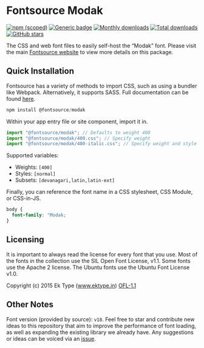 # Fontsource Modak

[![npm (scoped)](https://img.shields.io/npm/v/@fontsource/modak?color=brightgreen)](https://www.npmjs.com/package/@fontsource/modak) [![Generic badge](https://img.shields.io/badge/fontsource-passing-brightgreen)](https://github.com/fontsource/fontsource) [![Monthly downloads](https://badgen.net/npm/dm/@fontsource/modak)](https://github.com/fontsource/fontsource) [![Total downloads](https://badgen.net/npm/dt/@fontsource/modak)](https://github.com/fontsource/fontsource) [![GitHub stars](https://img.shields.io/github/stars/fontsource/fontsource.svg?style=social&label=Star)](https://github.com/fontsource/fontsource/stargazers)

The CSS and web font files to easily self-host the “Modak” font. Please visit the main [Fontsource website](https://fontsource.org/fonts/modak) to view more details on this package.

## Quick Installation

Fontsource has a variety of methods to import CSS, such as using a bundler like Webpack. Alternatively, it supports SASS. Full documentation can be found [here](https://fontsource.org/docs/getting-started/introduction).

```javascript
npm install @fontsource/modak
```

Within your app entry file or site component, import it in.

```javascript
import "@fontsource/modak"; // Defaults to weight 400
import "@fontsource/modak/400.css"; // Specify weight
import "@fontsource/modak/400-italic.css"; // Specify weight and style

```

Supported variables:
- Weights: `[400]`
- Styles: `[normal]`
- Subsets: `[devanagari,latin,latin-ext]`

Finally, you can reference the font name in a CSS stylesheet, CSS Module, or CSS-in-JS.

```css
body {
  font-family: "Modak;
}
```

## Licensing
It is important to always read the license for every font that you use.
Most of the fonts in the collection use the SIL Open Font License, v1.1. Some fonts use the Apache 2 license. The Ubuntu fonts use the Ubuntu Font License v1.0.

Copyright (c) 2015 Ek Type (www.ektype.in)
[OFL-1.1](http://scripts.sil.org/OFL)

## Other Notes
Font version (provided by source): `v18`.
Feel free to star and contribute new ideas to this repository that aim to improve the performance of font loading, as well as expanding the existing library we already have. Any suggestions or ideas can be voiced via an [issue](https://github.com/fontsource/fontsource/issues).